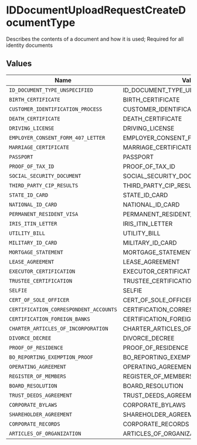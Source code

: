 # IDDocumentUploadRequestCreateDocumentType

Describes the contents of a document and how it is used; Required for all identity documents


## Values

| Name                                   | Value                                  |
| -------------------------------------- | -------------------------------------- |
| `ID_DOCUMENT_TYPE_UNSPECIFIED`         | ID_DOCUMENT_TYPE_UNSPECIFIED           |
| `BIRTH_CERTIFICATE`                    | BIRTH_CERTIFICATE                      |
| `CUSTOMER_IDENTIFICATION_PROCESS`      | CUSTOMER_IDENTIFICATION_PROCESS        |
| `DEATH_CERTIFICATE`                    | DEATH_CERTIFICATE                      |
| `DRIVING_LICENSE`                      | DRIVING_LICENSE                        |
| `EMPLOYER_CONSENT_FORM_407_LETTER`     | EMPLOYER_CONSENT_FORM_407_LETTER       |
| `MARRIAGE_CERTIFICATE`                 | MARRIAGE_CERTIFICATE                   |
| `PASSPORT`                             | PASSPORT                               |
| `PROOF_OF_TAX_ID`                      | PROOF_OF_TAX_ID                        |
| `SOCIAL_SECURITY_DOCUMENT`             | SOCIAL_SECURITY_DOCUMENT               |
| `THIRD_PARTY_CIP_RESULTS`              | THIRD_PARTY_CIP_RESULTS                |
| `STATE_ID_CARD`                        | STATE_ID_CARD                          |
| `NATIONAL_ID_CARD`                     | NATIONAL_ID_CARD                       |
| `PERMANENT_RESIDENT_VISA`              | PERMANENT_RESIDENT_VISA                |
| `IRIS_ITIN_LETTER`                     | IRIS_ITIN_LETTER                       |
| `UTILITY_BILL`                         | UTILITY_BILL                           |
| `MILITARY_ID_CARD`                     | MILITARY_ID_CARD                       |
| `MORTGAGE_STATEMENT`                   | MORTGAGE_STATEMENT                     |
| `LEASE_AGREEMENT`                      | LEASE_AGREEMENT                        |
| `EXECUTOR_CERTIFICATION`               | EXECUTOR_CERTIFICATION                 |
| `TRUSTEE_CERTIFICATION`                | TRUSTEE_CERTIFICATION                  |
| `SELFIE`                               | SELFIE                                 |
| `CERT_OF_SOLE_OFFICER`                 | CERT_OF_SOLE_OFFICER                   |
| `CERTIFICATION_CORRESPONDENT_ACCOUNTS` | CERTIFICATION_CORRESPONDENT_ACCOUNTS   |
| `CERTIFICATION_FOREIGN_BANKS`          | CERTIFICATION_FOREIGN_BANKS            |
| `CHARTER_ARTICLES_OF_INCORPORATION`    | CHARTER_ARTICLES_OF_INCORPORATION      |
| `DIVORCE_DECREE`                       | DIVORCE_DECREE                         |
| `PROOF_OF_RESIDENCE`                   | PROOF_OF_RESIDENCE                     |
| `BO_REPORTING_EXEMPTION_PROOF`         | BO_REPORTING_EXEMPTION_PROOF           |
| `OPERATING_AGREEMENT`                  | OPERATING_AGREEMENT                    |
| `REGISTER_OF_MEMBERS`                  | REGISTER_OF_MEMBERS                    |
| `BOARD_RESOLUTION`                     | BOARD_RESOLUTION                       |
| `TRUST_DEEDS_AGREEMENT`                | TRUST_DEEDS_AGREEMENT                  |
| `CORPORATE_BYLAWS`                     | CORPORATE_BYLAWS                       |
| `SHAREHOLDER_AGREEMENT`                | SHAREHOLDER_AGREEMENT                  |
| `CORPORATE_RECORDS`                    | CORPORATE_RECORDS                      |
| `ARTICLES_OF_ORGANIZATION`             | ARTICLES_OF_ORGANIZATION               |